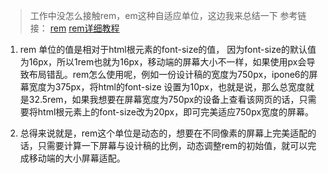 > 工作中没怎么接触rem，em这种自适应单位，这边我来总结一下
> 参考链接：
> [rem](http://www.muzhuangnet.com/show/57129.html)
>[rem详细教程]( https://www.jianshu.com/p/ccbe9eb285e2)
1. rem 单位的值是相对于html根元素的font-size的值， 因为font-size的默认值为16px，所以1rem也就为16px，移动端的屏幕大小不一样，如果使用px会导致布局错乱。rem怎么使用呢，例如一份设计稿的宽度为750px，ipone6的屏幕宽度为375px，将html的font-size 设置为10px，也就是说，那么总宽度就是32.5rem，如果我想要在屏幕宽度为750px的设备上查看该网页的话，只需要将html根元素上的font-size改为20px，即可完美适应750px宽度的屏幕。

2. 总得来说就是，rem这个单位是动态的，想要在不同像素的屏幕上完美适配的话，只需要计算一下屏幕与设计稿的比例，动态调整rem的初始值，就可以完成移动端的大小屏幕适配。